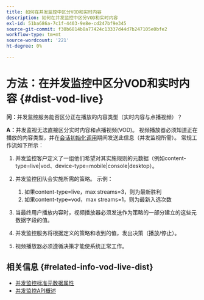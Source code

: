 ```yaml
---
title: 如何在并发监控中区分VOD和实时内容
description: 如何在并发监控中区分VOD和实时内容
exl-id: 51ba686a-7c1f-4403-9e8e-cd247bf9e345
source-git-commit: f30b6814b8a77424c13337d44d7b247105e0bfe2
workflow-type: tm+mt
source-wordcount: '221'
ht-degree: 0%

---
```


# 方法：在并发监控中区分VOD和实时内容 {#dist-vod-live}

**问：**&#x200B;并发监控服务能否区分正在播放的内容类型（实时内容与点播视频）？



**A：**&#x200B;并发监视无法直接区分实时内容和点播视频(VOD)。 视频播放器必须知道正在播放的内容类型，并在[会话初始化调用](/help/concurrency-monitoring/cm-api-overview.md#session-initial)期间发送此信息（并发监视所需）。 常规工作流如下所示：

1. 并发监控客户定义了一组他们希望对其实施规则的元数据（例如content-type=live|vod、device-type=mobile|console|desktop）。
1. 并发监控团队会实施所需的策略。 示例：
   1. 如果content-type=live，max streams=3，则为最新胜利
   1. 如果content-type=vod，max streams=1，则为最新入选次数

1. 当最终用户播放内容时，视频播放器必须发送作为策略的一部分建立的这些元数据字段的值。

1. 并发监控服务将根据定义的策略和收到的值，发出决策（播放/停止）。

1. 视频播放器必须遵循决策才能使系统正常工作。



## 相关信息 {#related-info-vod-live-dist}

* [并发监控标准元数据属性](/help/concurrency-monitoring/standard-metadata-attributes.md)
* [并发监控API概述](/help/concurrency-monitoring/cm-api-overview.md)
